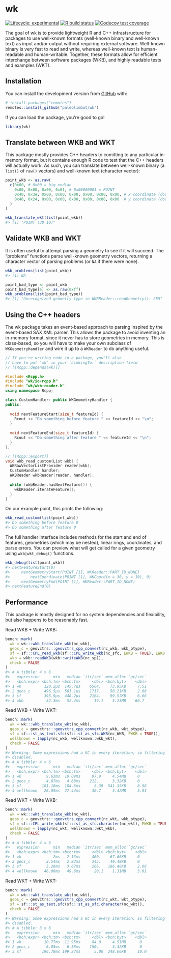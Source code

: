 
<!-- README.md is generated from README.Rmd. Please edit that file -->

# wk

<!-- badges: start -->

[![Lifecycle:
experimental](https://img.shields.io/badge/lifecycle-experimental-orange.svg)](https://www.tidyverse.org/lifecycle/#experimental)
[![R build
status](https://github.com/paleolimbot/wk/workflows/R-CMD-check/badge.svg)](https://github.com/paleolimbot/wk/actions)
[![Codecov test
coverage](https://codecov.io/gh/paleolimbot/wk/branch/master/graph/badge.svg)](https://codecov.io/gh/paleolimbot/wk?branch=master)
<!-- badges: end -->

The goal of wk is to provide lightweight R and C++ infrastsructure for
packages to use well-known formats (well-known binary and well-known
text) as input and/or output without requiring external software.
Well-known binary is very fast to read and write, whereas well-known
text is human-readable and human-writable. Together, these formats allow
for efficient interchange between software packages (WKB), and highly
readable tests and examples (WKT).

## Installation

You can install the development version from
[GitHub](https://github.com/) with:

``` r
# install.packages("remotes")
remotes::install_github("paleolimbot/wk")
```

If you can load the package, you’re good to go\!

``` r
library(wk)
```

## Translate between WKB and WKT

This package mostly provides C++ headers to comitting to any particular
in-memory format, but it contains enough R code to test that the C++
headers will actually work. As such, you can translate between
well-known binary (a `list()` of `raw()` vectors) and well-known text
(character vector):

``` r
point_wkb <- as.raw(
  c(0x00, # 0x00 = big endian
    0x00, 0x00, 0x00, 0x01, # 0x00000001 = POINT
    0x40, 0x3e, 0x00, 0x00, 0x00, 0x00, 0x00, 0x00, # x coordinate (double)
    0x40, 0x24, 0x00, 0x00, 0x00, 0x00, 0x00, 0x00  # y coordinate (double)
  )
)

wkb_translate_wkt(list(point_wkb))
#> [1] "POINT (30 10)"
```

## Validate WKB and WKT

It is often useful to attempt parsing a geometry to see if it will
succeed. The “problems” functions parse well-known geometry vectors,
returning a character vector of parsing problems (or `NA` if there were
none).

``` r
wkb_problems(list(point_wkb))
#> [1] NA

point_bad_type <- point_wkb
point_bad_type[5] <- as.raw(0xff)
wkb_problems(list(point_bad_type))
#> [1] "Unrecognized geometry type in WKBReader::readGeometry(): 255"
```

## Using the C++ headers

The wk package takes an event-based approach to parsing inspired by the
event-based SAX XML parser. This allows the package to avoid inventing
an in-memory format, since it never has to store geometries in memory.
This is class-based, so you will have to make your own subclass of
`WKGeometryHandler` and wire it up to a `WKReader` to do anything
useful.

``` cpp
// If you're writing code in a package, you'll also
// have to put 'wk' in your `LinkingTo:` description field
// [[Rcpp::depends(wk)]]

#include <Rcpp.h>
#include "wk/io-rcpp.h"
#include "wk/wkb-reader.h"
using namespace Rcpp;

class CustomHandler: public WKGeometryHandler {
public:
  
  void nextFeatureStart(size_t featureId) {
    Rcout << "Do something before feature " << featureId << "\n";
  }
  
  void nextFeatureEnd(size_t featureId) {
    Rcout << "Do something after feature " << featureId << "\n";
  }
};

// [[Rcpp::export]]
void wkb_read_custom(List wkb) {
  WKRawVectorListProvider reader(wkb);
  CustomHandler handler;
  WKBReader wkbReader(reader, handler);
  
  while (wkbReader.hasNextFeature()) {
    wkbReader.iterateFeature();
  }
}
```

On our example point, this prints the following:

``` r
wkb_read_custom(list(point_wkb))
#> Do something before feature 0
#> Do something after feature 0
```

The full handler interface includes methods for the start and end of
features, geometries (which may be nested), linear rings, coordinates,
and parse errors. You can preview what will get called for a given
geometry using `wkb|wkt_debug()` functions.

``` r
wkb_debug(list(point_wkb))
#> nextFeatureStart(0)
#>     nextGeometryStart(POINT [1], WKReader::PART_ID_NONE)
#>         nextCoordinate(POINT [1], WKCoord(x = 30, y = 10), 0)
#>     nextGeometryEnd(POINT [1], WKReader::PART_ID_NONE)
#> nextFeatureEnd(0)
```

## Performance

This package is mostly designed for no system dependencies and
flexibility, but also happens to be reasonably fast.

Read WKB + Write WKB:

``` r
bench::mark(
  wk = wk:::wkb_translate_wkb(nc_wkb),
  geos_c = geovctrs:::geovctrs_cpp_convert(nc_wkb, wkb_ptype),
  sf = sf:::CPL_read_wkb(sf:::CPL_write_wkb(nc_sfc, EWKB = TRUE), EWKB = TRUE),
  wkb = wkb::readWKB(wkb::writeWKB(nc_sp)),
  check = FALSE
)
#> # A tibble: 4 x 6
#>   expression      min   median `itr/sec` mem_alloc `gc/sec`
#>   <bch:expr> <bch:tm> <bch:tm>     <dbl> <bch:byt>    <dbl>
#> 1 wk          120.2µs  145.7µs    6564.    73.95KB     7.51
#> 2 geos_c      496.5µs  563.1µs    1717.    50.21KB     2.08
#> 3 sf          395.9µs  448.2µs    2164.    99.57KB     6.66
#> 4 wkb          52.3ms   52.4ms      19.1    5.23MB    66.7
```

Read WKB + Write WKT:

``` r
bench::mark(
  wk = wk:::wkb_translate_wkt(nc_wkb),
  geos_c = geovctrs:::geovctrs_cpp_convert(nc_wkb, wkt_ptype),
  sf = sf:::st_as_text.sfc(sf:::st_as_sfc.WKB(nc_WKB, EWKB = TRUE)),
  wellknown = lapply(nc_wkb, wellknown::wkb_wkt),
  check = FALSE
)
#> Warning: Some expressions had a GC in every iteration; so filtering is
#> disabled.
#> # A tibble: 4 x 6
#>   expression      min   median `itr/sec` mem_alloc `gc/sec`
#>   <bch:expr> <bch:tm> <bch:tm>     <dbl> <bch:byt>    <dbl>
#> 1 wk           9.63ms  10.09ms     97.9     4.54MB     0   
#> 2 geos_c       4.07ms   4.68ms    212.      3.32KB     0   
#> 3 sf         181.18ms  184.6ms      5.39  541.35KB     8.98
#> 4 wellknown   26.05ms  27.44ms     30.7     3.42MB     3.83
```

Read WKT + Write WKB:

``` r
bench::mark(
  wk = wk:::wkt_translate_wkb(nc_wkt),
  geos_c = geovctrs:::geovctrs_cpp_convert(nc_wkt, wkb_ptype),
  sf = sf:::CPL_write_wkb(sf:::st_as_sfc.character(nc_wkt), EWKB = TRUE),
  wellknown = lapply(nc_wkt, wellknown::wkt_wkb),
  check = FALSE
)
#> # A tibble: 4 x 6
#>   expression      min   median `itr/sec` mem_alloc `gc/sec`
#>   <bch:expr> <bch:tm> <bch:tm>     <dbl> <bch:byt>    <dbl>
#> 1 wk              2ms   2.13ms     460.    67.66KB     0   
#> 2 geos_c       2.54ms   2.83ms     345.    49.48KB     0   
#> 3 sf           3.26ms   3.67ms     266.   186.48KB     2.08
#> 4 wellknown   46.08ms   49.6ms      20.1    1.31MB     5.01
```

Read WKT + Write WKT:

``` r
bench::mark(
  wk = wk:::wkt_translate_wkt(nc_wkt),
  geos_c = geovctrs:::geovctrs_cpp_convert(nc_wkt, wkt_ptype),
  sf = sf:::st_as_text.sfc(sf:::st_as_sfc.character(nc_wkt)),
  check = FALSE
)
#> Warning: Some expressions had a GC in every iteration; so filtering is
#> disabled.
#> # A tibble: 3 x 6
#>   expression      min   median `itr/sec` mem_alloc `gc/sec`
#>   <bch:expr> <bch:tm> <bch:tm>     <dbl> <bch:byt>    <dbl>
#> 1 wk          10.77ms  11.95ms     84.0     4.51MB      0  
#> 2 geos_c       6.05ms   6.58ms    150.      3.32KB      0  
#> 3 sf         196.78ms 199.27ms      5.00  248.66KB     10.0
```
